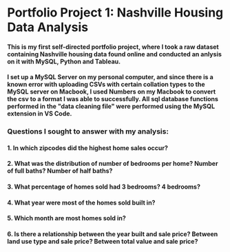 # Portfolio Project 1: Nashville Housing Data Analysis
#### This is my first self-directed portfolio project, where I took a raw dataset containing Nashville housing data found online and conducted an anlysis on it with MySQL, Python and Tableau.
#### I set up a MySQL Server on my personal computer, and since there is a known error with uploading CSVs with certain collation types to the MySQL server on Macbook, I used Numbers on my Macbook to convert the csv to a format I was able to successfully. All sql database functions performed in the "data cleaning file" were performed using the MySQL extension in VS Code.
### Questions I sought to answer with my analysis:
#### 1. In which zipcodes did the highest home sales occur?
#### 2. What was the distribution of number of bedrooms per home? Number of full baths? Number of half baths?
#### 3. What percentage of homes sold had 3 bedrooms? 4 bedrooms?
#### 4. What year were most of the homes sold built in?
#### 5. Which month are most homes sold in?
#### 6. Is there a relationship between the year built and sale price? Between land use type and sale price? Between total value and sale price?
